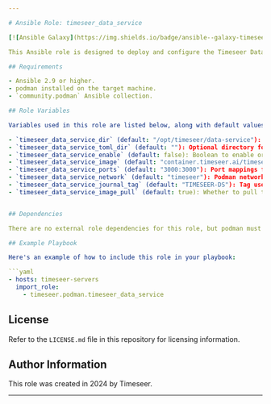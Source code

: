 ```yaml
---

# Ansible Role: timeseer_data_service

[![Ansible Galaxy](https://img.shields.io/badge/ansible--galaxy-timeseer_data_service-blue.svg)](https://galaxy.ansible.com/ui/repo/published/diogolobo122/timeseer/content/role/timeseer_data_service/)

This Ansible role is designed to deploy and configure the Timeseer Data Service in a podman environment. It handles tasks such as setting up the necessary storage directories, configuring podman volumes, managing podman containers for the Timeseer Data Service, and optionally configuring the service via TOML files.

## Requirements

- Ansible 2.9 or higher.
- podman installed on the target machine.
- `community.podman` Ansible collection.

## Role Variables

Variables used in this role are listed below, along with default values (see `defaults/main.yml`):

- `timeseer_data_service_dir` (default: "/opt/timeseer/data-service"): The directory for the Timeseer Data Service.
- `timeseer_data_service_toml_dir` (default: ""): Optional directory for TOML configuration files.
- `timeseer_data_service_enable` (default: false): Boolean to enable or disable the data service.
- `timeseer_data_service_image` (default: "container.timeseer.ai/timeseer"): Podman image used for the Timeseer Data Service.
- `timeseer_data_service_ports` (default: "3000:3000"): Port mappings for the service. Modify using Docker CLI syntax, such as "3003:3000", "0.0.0.0:3003:3000", where "3003" can be an example of a host port and "3000" is the container port.
- `timeseer_data_service_network` (default: "timeseer"): Podman network to which the service connects.
- `timeseer_data_service_journal_tag` (default: "TIMESEER-DS"): Tag used for logging purposes.
- `timeseer_data_service_image_pull` (default: true): Whether to pull the latest Podman image.


## Dependencies

There are no external role dependencies for this role, but podman must be installed and operational on the target hosts.

## Example Playbook

Here's an example of how to include this role in your playbook:

```yaml
- hosts: timeseer-servers
  import_role:
    - timeseer.podman.timeseer_data_service
```

## License

Refer to the `LICENSE.md` file in this repository for licensing information.

## Author Information

This role was created in 2024 by Timeseer.

---
```

